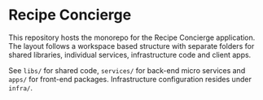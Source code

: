# Recipe Concierge

This repository hosts the monorepo for the Recipe Concierge application.
The layout follows a workspace based structure with separate folders for
shared libraries, individual services, infrastructure code and client apps.

See `libs/` for shared code, `services/` for back-end micro services and
`apps/` for front-end packages. Infrastructure configuration resides under
`infra/`.
